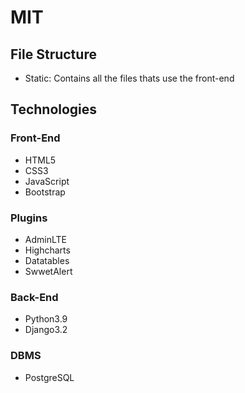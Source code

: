 # MIT
## File Structure
- Static: Contains all the files thats use the front-end

## Technologies
### Front-End
- HTML5
- CSS3
- JavaScript
- Bootstrap

### Plugins
- AdminLTE
- Highcharts
- Datatables
- SwwetAlert

### Back-End
- Python3.9
- Django3.2

### DBMS
- PostgreSQL
